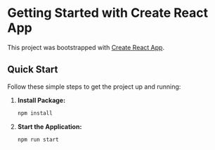 # Getting Started with Create React App

This project was bootstrapped with [Create React App](https://github.com/facebook/create-react-app).

## Quick Start

Follow these simple steps to get the project up and running:

1. **Install Package:**
   ```bash
   npm install

2.  **Start the Application:**
  
    ```bash
    npm run start

